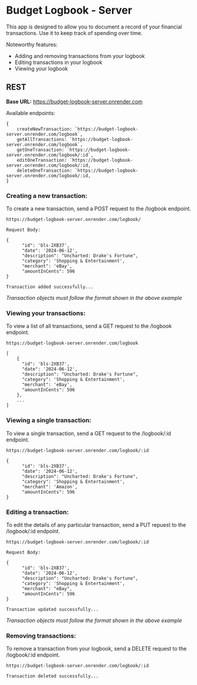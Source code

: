 # Budget Logbook - Server

This app is designed to allow you to document a record of your financial transactions. Use it to keep track of spending over time.

Noteworthy features:

- Adding and removing transactions from your logbook
- Editing transactions in your logbook
- Viewing your logbook

## REST
**Base URL:** https://budget-logbook-server.onrender.com

Available endpoints:
```
{
    createNewTransaction: `https://budget-logbook-server.onrender.com/logbook`,
    getAllTransactions: `https://budget-logbook-server.onrender.com/logbook`,
    getOneTransaction: `https://budget-logbook-server.onrender.com/logbook/:id`,
    editOneTransaction: `https://budget-logbook-server.onrender.com/logbook/:id,
    deleteOneTransaction: `https://budget-logbook-server.onrender.com/logbook/:id,
}
```

### Creating a new transaction:
To create a new transaction, send a POST request to the /logbook endpoint.
```
https://budget-logbook-server.onrender.com/logbook/
```
```
Request Body:

{
      "id": 'bls-2XB37',
      "date": '2024-06-12',
      "description": "Uncharted: Drake's Fortune",
      "category": 'Shopping & Entertainment',
      "merchant": 'eBay',
      "amountInCents": 596
}
```
```
Transaction added successfully...
```
*Transaction objects must follow the format shown in the above example*

### Viewing your transactions:
To view a list of all transactions, send a GET request to the /logbook endpoint.
```
https://budget-logbook-server.onrender.com/logbook
```
```
[
    {
      "id": 'bls-2XB37',
      "date": '2024-06-12',
      "description": "Uncharted: Drake's Fortune",
      "category": 'Shopping & Entertainment',
      "merchant": 'eBay',
      "amountInCents": 596
    },
    ...
]
```

### Viewing a single transaction:
To view a single transaction, send a GET request to the /logbook/:id endpoint.
```
https://budget-logbook-server.onrender.com/logbook/:id
```
```
{
      "id": 'bls-2XB37',
      "date": '2024-06-12',
      "description": "Uncharted: Drake's Fortune",
      "category": 'Shopping & Entertainment',
      "merchant": 'Amazon',
      "amountInCents": 596
}
```

### Editing a transaction:
To edit the details of any particular transaction, send a PUT repuest to the /logbook/:id endpoint.
```
https://budget-logbook-server.onrender.com/logbook/:id
```
```
Request Body:

{
      "id": 'bls-2XB37',
      "date": '2024-06-12',
      "description": "Uncharted: Drake's Fortune",
      "category": 'Shopping & Entertainment',
      "merchant": "eBay",
      "amountInCents": 596
}
```
```
Transaction updated successfully...
```
*Transaction objects must follow the format shown in the above example*

### Removing transactions:
To remove a transaction from your logbook, send a DELETE request to the /logbook/:id endpoint.
```
https://budget-logbook-server.onrender.com/logbook/:id
```
```
Transaction deleted successfully...
```

